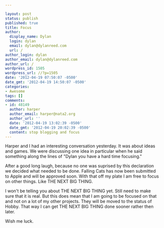 ```yaml
---

layout: post
status: publish
published: true
title: Focus
author:
  display_name: Dylan
  login: dylan
  email: dylan@dylanreed.com
  url: /
author_login: dylan
author_email: dylan@dylanreed.com
author_url: /
wordpress_id: 1505
wordpress_url: //?p=1505
date: '2012-04-19 07:50:07 -0500'
date_gmt: '2012-04-19 14:50:07 -0500'
categories:
- Awesome
tags: []
comments:
- id: 48149
  author: harper
  author_email: harper@nata2.org
  author_url: ''
  date: '2012-04-19 13:02:39 -0500'
  date_gmt: '2012-04-19 20:02:39 -0500'
  content: stop blogging and focus
---
```


Harper and I had an interesting conversation yesterday. It was about ideas and games. We were discussing one idea in particular when he said something along the lines of "Dylan you have a hard time focusing."

After a good long laugh, because no one was suprised by this declaration we decided what needed to be done. Falling Cats has now been submitted to Apple and will be approved soon. With that off my plate I am free to focus on other things. Like THE NEXT BIG THING.

I won't be telling you about THE NEXT BIG THING yet. Still need to make sure that it is real. But this does mean that I am going to be focused on that and not on a lot of my other projects. They will be moved to the status of Hobby. That way I can get THE NEXT BIG THING done sooner rather then later.

Wish me luck.
